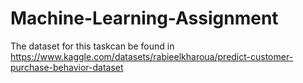 # Machine-Learning-Assignment
The dataset for this taskcan be found in https://www.kaggle.com/datasets/rabieelkharoua/predict-customer-purchase-behavior-dataset
